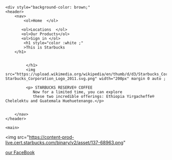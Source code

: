 <!DOCTYPE html>
<html lang="en">
<head>
    <meta charset="UTF-8">
    <meta http-equiv="X-UA-Compatible" content="IE=edge">
    <meta name="viewport" content="width=device-width, initial-scale=1.0">
    <title>Document</title>
</head>
<style>
    h1{ 
        font-size: 50px;font-weight: bolder; font-style: italic;
    
    }
</style>
<style>
    div{
        font-weight: bold ; font-family: Verdana ; in
    }
</style>
<style>
    ol{
        font-family: Verdana, Geneva, Tahoma, sans-serif;font-weight: bolder; display: inline ;
border:solid 1px
    }
</style>
<body>

    <div style="background-color: brown;"
    <header>
        <nav>
            <ol>Home  </ol>

           <ol>Locations  </ol>
           <ol>Our Products</ol>
           <ol>Sign in </ol>
            <h1 style="color :white ;"
            >This is Starbucks 
        </h1>

                 
             </h1>  
             <img src="https://upload.wikimedia.org/wikipedia/en/thumb/d/d3/Starbucks_Corporation_Logo_2011.svg/1200px-Starbucks_Corporation_Logo_2011.svg.png" width="200px" margin 0 auto ; 
                  
             <p> STARBUCKS RESERVE® COFFEE
                Now for a limited time, you can explore 
                these two incredible offerings: Ethiopia Yirgacheffe® Chelelektu and Guatemala Huehuetenango.</p>
    

        </nav>
    </header>

    <main>
<img src="https://content-prod-live.cert.starbucks.com/binary/v2/asset/137-68963.png"




  </main>




  <footer>


  </footer>

  <a href="https://www.starbucks.com/">our FaceBook </a>

</body>
</html>
